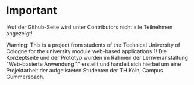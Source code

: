 # Important
!Auf der Github-Seite wird unter Contributors nicht alle Teilnehmen angezeigt!

Warning: This is  a project from students of the Technical University of Cologne for the university module web-based applications 1!
Die Konzeptseite und der Prototyp wurden im Rahmen der Lernveranstaltung "Web-basierte Anwendung 1" erstellt und handelt sich hierbei um eine Projektarbeit der aufgelisteten Studenten der TH Köln, Campus Gummersbach.